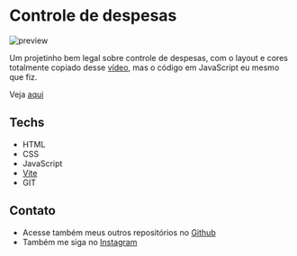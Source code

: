 # Controle de despesas

![preview](.github/preview.)

Um projetinho bem legal sobre controle de despesas, com o layout e cores totalmente copiado desse [vídeo](https://youtu.be/xarRciYWT5Q), mas o código em JavaScript eu mesmo que fiz.

Veja [aqui]()

## Techs

- HTML
- CSS
- JavaScript
- [Vite](https://vitejs.dev/)
- GIT

## Contato 

- Acesse também meus outros repositórios no [Github](https://github.com/matheusfdosan)
- Também me siga no [Instagram](https://instagram.com/matheusfdosan)
